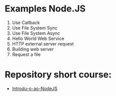 # Examples Node.JS
1. Use Callback
2. Use File System Sync
3. Use File System Async
4. Hello World Web Service
5. HTTP external server request
6. Building web server
7. Request a file

# Repository short course:
* [Introdu-o-ao-NodeJS](https://github.com/renanbastos93/Introdu-o-ao-NodeJS)